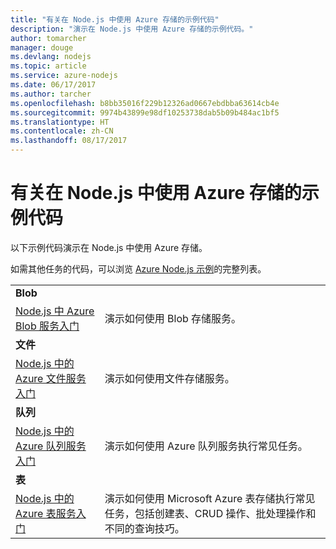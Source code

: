 ```yaml
---
title: "有关在 Node.js 中使用 Azure 存储的示例代码"
description: "演示在 Node.js 中使用 Azure 存储的示例代码。"
author: tomarcher
manager: douge
ms.devlang: nodejs
ms.topic: article
ms.service: azure-nodejs
ms.date: 06/17/2017
ms.author: tarcher
ms.openlocfilehash: b8bb35016f229b12326ad0667ebdbba63614cb4e
ms.sourcegitcommit: 9974b43899e98df10253738dab5b09b484ac1bf5
ms.translationtype: HT
ms.contentlocale: zh-CN
ms.lasthandoff: 08/17/2017
---
```

# <a name="sample-code-for-using-azure-storage-with-nodejs"></a>有关在 Node.js 中使用 Azure 存储的示例代码

以下示例代码演示在 Node.js 中使用 Azure 存储。

如需其他任务的代码，可以浏览 [Azure Node.js 示例](https://azure.microsoft.com/resources/samples/?term=nodejs)的完整列表。


| | |
|---|---|
| **Blob** ||
| [Node.js 中 Azure Blob 服务入门](https://github.com/Azure-Samples/storage-blob-node-getting-started) | 演示如何使用 Blob 存储服务。 |
| **文件** ||
| [Node.js 中的 Azure 文件服务入门](https://azure.microsoft.com/resources/samples/storage-file-node-getting-started/) | 演示如何使用文件存储服务。 |
| **队列** ||
| [Node.js 中的 Azure 队列服务入门](https://azure.microsoft.com/resources/samples/storage-queue-node-getting-started/) | 演示如何使用 Azure 队列服务执行常见任务。 |
| **表** ||
| [Node.js 中的 Azure 表服务入门](https://azure.microsoft.com/resources/samples/storage-table-node-getting-started/) | 演示如何使用 Microsoft Azure 表存储执行常见任务，包括创建表、CRUD 操作、批处理操作和不同的查询技巧。 |
